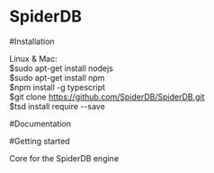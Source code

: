 # SpiderDB

#Installation

Linux & Mac:<br />
    $sudo apt-get install nodejs <br />
    $sudo apt-get install npm <br />
    $npm install -g typescript<br />
    $git clone https://github.com/SpiderDB/SpiderDB.git <br />
    $tsd install require --save<br />

#Documentation<br />


#Getting started<br />

Core for the SpiderDB engine<br />
